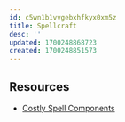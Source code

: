 ```yaml
---
id: c5wn1b1vvgebxhfkyx0xm5z
title: Spellcraft
desc: ''
updated: 1700248868723
created: 1700248851573
---
```


## Resources

- [Costly Spell Components](https://docs.google.com/spreadsheets/u/3/d/e/2PACX-1vQ0PUubejT6BChmPqDHdAizsNkdfn6JsPGWC2BcaykJGzRzZc26TvOCGP_ua9R_6c3DvzIJpZa7yW49/pubhtml)